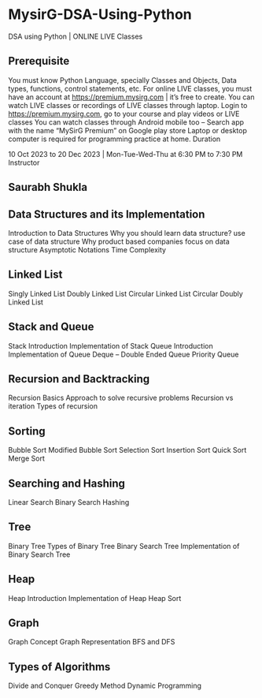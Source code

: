 # MysirG-DSA-Using-Python

DSA using Python | ONLINE LIVE Classes

## Prerequisite

You must know Python Language, specially Classes and Objects, Data types, functions, control statements, etc.
For online LIVE classes, you must have an account at https://premium.mysirg.com | it’s free to create.
You can watch LIVE classes or recordings of LIVE classes through laptop. Login to https://premium.mysirg.com, go to your course and play videos or LIVE classes
You can watch classes through Android mobile too – Search app with the name “MySirG Premium” on Google play store
Laptop or desktop computer is required for programming practice at home.
Duration

10 Oct 2023 to 20 Dec 2023 | Mon-Tue-Wed-Thu at 6:30 PM to 7:30 PM
Instructor

## Saurabh Shukla

## Data Structures and its Implementation
Introduction to Data Structures
Why you should learn data structure?
use case of data structure
Why product based companies focus on data structure
Asymptotic Notations
Time Complexity

## Linked List

Singly Linked List
Doubly Linked List
Circular Linked List
Circular Doubly Linked List

## Stack and Queue
Stack Introduction
Implementation of Stack
Queue Introduction
Implementation of Queue
Deque – Double Ended Queue
Priority Queue

## Recursion and Backtracking
Recursion Basics
Approach to solve recursive problems
Recursion vs iteration
Types of recursion

## Sorting
Bubble Sort
Modified Bubble Sort
Selection Sort
Insertion Sort
Quick Sort
Merge Sort

## Searching and Hashing
Linear Search
Binary Search
Hashing

## Tree
Binary Tree
Types of Binary Tree
Binary Search Tree
Implementation of Binary Search Tree

## Heap
Heap Introduction
Implementation of Heap
Heap Sort

## Graph
Graph Concept
Graph Representation
BFS and DFS

## Types of Algorithms
Divide and Conquer
Greedy Method
Dynamic Programming
